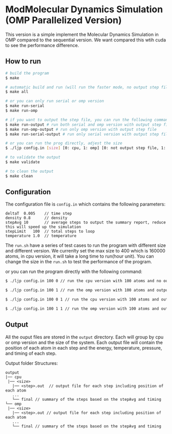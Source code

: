 # ModMolecular Dynamics Simulation (OMP Parallelized Version)

This version is a simple implement the Molecular Dynamics Simulation in OMP compared to the sequential version.
We want compared this wtih cuda to see the performance difference.

## How to run

```bash
# build the program
$ make

# automatic build and run (will run the faster mode, no output step file)
$ make all

# or you can only run serial or omp version
$ make run-serial
$ make run-omp

# if you want to output the step file, you can run the following command to run both serial and omp version
$ make run-output # run both serial and omp version with output step file
$ make run-omp-output # run only omp version with output step file
$ make run-serial-output # run only serial version with output step file

# or you can run the prog directly, adjest the size
$ ./ljp config.in [size] [0: cpu, 1: omp] [0: not output step file, 1: output (optional)]

# to validate the output
$ make validate

# to clean the output
$ make clean
```

## Configuration

The configuration file is `config.in` which contains the following parameters:

```
deltaT  0.005    // time step
density	0.8      // density
stepAvg 10       // average steps to output the summary report, reduce this will speed up the simulation
stepLimit   100  // total steps to loop
temperature 1.0  // temperature
```

The `run.sh` have a series of test cases to run the program with different size and different version.
We currenlty set the max size to 400 which is 160000 atoms, in cpu version, it will take a long time to run(hour unit).
You can change the size in the `run.sh` to test the performance of the program.

or you can run the program directly with the following command:

```bash
$ ./ljp config.in 100 0 // run the cpu version with 100 atoms and no output step file

$ ./ljp config.in 100 1 // run the omp version with 100 atoms and output step file

$ ./ljp config.in 100 0 1 // run the cpu version with 100 atoms and output step file

$ ./ljp config.in 100 1 1 // run the omp version with 100 atoms and output step file
```

## Output

All the ouput files are stored in the `output` directory. Each will group by cpu or omp version and the size of the system.
Each output file will contain the position of each atom in each step and the energy, temperature, pressure, and timing of each step.

Output folder Structures:
```
output
|── cpu
 |── <size>
   |── <step>.out  // output file for each step including position of each atom
   ...
   └── final // summary of the steps based on the stepAvg and timing
└── omp
 |── <size>
   |── <step>.out // output file for each step including position of each atom
   ...
   └── final // summary of the steps based on the stepAvg and timing
```